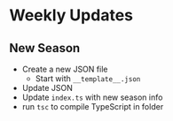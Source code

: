 # Weekly Updates

## New Season

- Create a new JSON file
  - Start with `__template__.json`
- Update JSON
- Update `index.ts` with new season info
- run `tsc` to compile TypeScript in folder